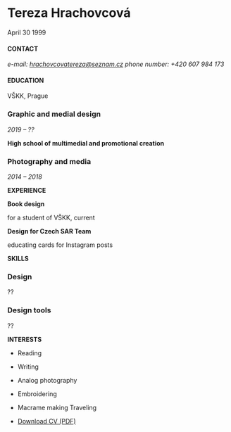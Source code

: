 # Tereza Hrachovcová
April 30 1999

#### CONTACT
*e-mail: hrachovcovatereza@seznam.cz*
*phone number: +420 607 984 173*



#### EDUCATION
VŠKK, Prague
### Graphic and medial design
*2019 – ??*

**High school of multimedial and promotional creation**

### Photography and media

*2014 – 2018*

**EXPERIENCE**

**Book design**

for a student of VŠKK, current

**Design for Czech SAR Team**

educating cards for Instagram posts


**SKILLS**

### Design
??
### Design tools
??

**INTERESTS**

- Reading
- Writing
- Analog photography
- Embroidering
- Macrame making
Traveling

- [Download CV (PDF)](pdf/cv-2021-11-jgagne.pdf) <!-- At the top or bottom? -->


